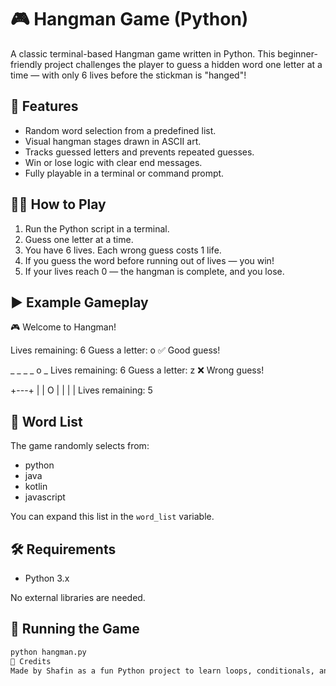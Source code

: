 # 🎮 Hangman Game (Python)

A classic terminal-based Hangman game written in Python. This beginner-friendly project challenges the player to guess a hidden word one letter at a time — with only 6 lives before the stickman is "hanged"!

## 📌 Features

- Random word selection from a predefined list.
- Visual hangman stages drawn in ASCII art.
- Tracks guessed letters and prevents repeated guesses.
- Win or lose logic with clear end messages.
- Fully playable in a terminal or command prompt.

## 🧑‍💻 How to Play

1. Run the Python script in a terminal.
2. Guess one letter at a time.
3. You have 6 lives. Each wrong guess costs 1 life.
4. If you guess the word before running out of lives — you win!
5. If your lives reach 0 — the hangman is complete, and you lose.

## ▶️ Example Gameplay

🎮 Welcome to Hangman!

Lives remaining: 6
Guess a letter: o
✅ Good guess!

_ _ _ _ o _
Lives remaining: 6
Guess a letter: z
❌ Wrong guess!

+---+
| |
O |
|
|
|
Lives remaining: 5


## 📂 Word List

The game randomly selects from:

- python
- java
- kotlin
- javascript

You can expand this list in the `word_list` variable.

## 🛠 Requirements

- Python 3.x

No external libraries are needed.

## 🚀 Running the Game

```bash
python hangman.py
🙌 Credits
Made by Shafin as a fun Python project to learn loops, conditionals, and list handling.
